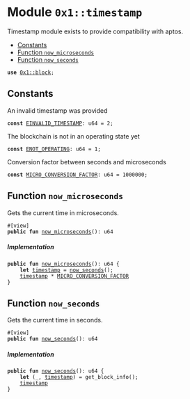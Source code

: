 
<a id="0x1_timestamp"></a>

# Module `0x1::timestamp`

Timestamp module exists to provide compatibility with aptos.


-  [Constants](#@Constants_0)
-  [Function `now_microseconds`](#0x1_timestamp_now_microseconds)
-  [Function `now_seconds`](#0x1_timestamp_now_seconds)


<pre><code><b>use</b> <a href="block.md#0x1_block">0x1::block</a>;
</code></pre>



<a id="@Constants_0"></a>

## Constants


<a id="0x1_timestamp_EINVALID_TIMESTAMP"></a>

An invalid timestamp was provided


<pre><code><b>const</b> <a href="timestamp.md#0x1_timestamp_EINVALID_TIMESTAMP">EINVALID_TIMESTAMP</a>: u64 = 2;
</code></pre>



<a id="0x1_timestamp_ENOT_OPERATING"></a>

The blockchain is not in an operating state yet


<pre><code><b>const</b> <a href="timestamp.md#0x1_timestamp_ENOT_OPERATING">ENOT_OPERATING</a>: u64 = 1;
</code></pre>



<a id="0x1_timestamp_MICRO_CONVERSION_FACTOR"></a>

Conversion factor between seconds and microseconds


<pre><code><b>const</b> <a href="timestamp.md#0x1_timestamp_MICRO_CONVERSION_FACTOR">MICRO_CONVERSION_FACTOR</a>: u64 = 1000000;
</code></pre>



<a id="0x1_timestamp_now_microseconds"></a>

## Function `now_microseconds`

Gets the current time in microseconds.


<pre><code>#[view]
<b>public</b> <b>fun</b> <a href="timestamp.md#0x1_timestamp_now_microseconds">now_microseconds</a>(): u64
</code></pre>



##### Implementation


<pre><code><b>public</b> <b>fun</b> <a href="timestamp.md#0x1_timestamp_now_microseconds">now_microseconds</a>(): u64 {
    <b>let</b> <a href="timestamp.md#0x1_timestamp">timestamp</a> = <a href="timestamp.md#0x1_timestamp_now_seconds">now_seconds</a>();
    <a href="timestamp.md#0x1_timestamp">timestamp</a> * <a href="timestamp.md#0x1_timestamp_MICRO_CONVERSION_FACTOR">MICRO_CONVERSION_FACTOR</a>
}
</code></pre>



<a id="0x1_timestamp_now_seconds"></a>

## Function `now_seconds`

Gets the current time in seconds.


<pre><code>#[view]
<b>public</b> <b>fun</b> <a href="timestamp.md#0x1_timestamp_now_seconds">now_seconds</a>(): u64
</code></pre>



##### Implementation


<pre><code><b>public</b> <b>fun</b> <a href="timestamp.md#0x1_timestamp_now_seconds">now_seconds</a>(): u64 {
    <b>let</b> (_, <a href="timestamp.md#0x1_timestamp">timestamp</a>) = get_block_info();
    <a href="timestamp.md#0x1_timestamp">timestamp</a>
}
</code></pre>
